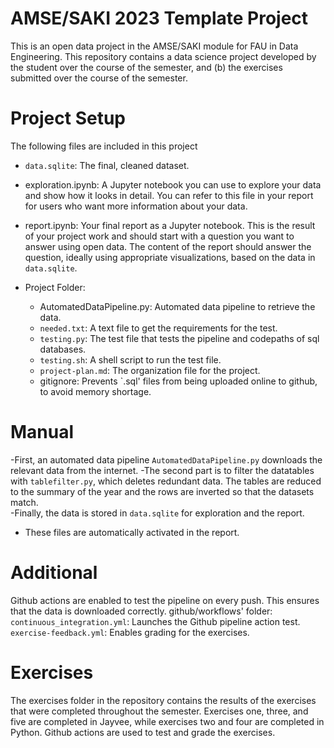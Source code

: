 # AMSE/SAKI 2023 Template Project
This is an open data project in the AMSE/SAKI module for FAU in Data Engineering.
This repository contains a data science project developed by the student over the course of the semester, and (b) the exercises submitted over the course of the semester.


# Project Setup
The following files are included in this project

- `data.sqlite`: The final, cleaned dataset. 

- exploration.ipynb: A Jupyter notebook you can use to explore your data and show how it looks in detail. You can refer to this file in your report for users who want more information about your data.
- report.ipynb: Your final report as a Jupyter notebook. This is the result of your project work and should start with a question you want to answer using open data. The content of the report should answer the question, ideally using appropriate visualizations, based on the data in `data.sqlite`.

- Project Folder:

	- AutomatedDataPipeline.py: Automated data pipeline to retrieve the data.
	- `needed.txt`: A text file to get the requirements for the test.
	- `testing.py`: The test file that tests the pipeline and codepaths of sql databases.
	- `testing.sh`: A shell script to run the test file.
	- `project-plan.md`: The organization file for the project.
	- gitignore: Prevents `.sql' files from being uploaded online to github, to avoid memory shortage.

# Manual

-First, an automated data pipeline `AutomatedDataPipeline.py` downloads the relevant data from the internet. 
-The second part is to filter the datatables with `tablefilter.py`, which deletes redundant data. The tables are reduced to the summary of the year and the rows are inverted so that the datasets match.  
-Finally, the data is stored in `data.sqlite` for exploration and the report.
- These files are automatically activated in the report.

# Additional
Github actions are enabled to test the pipeline on every push. This ensures that the data is downloaded correctly.
github/workflows' folder:
`continuous_integration.yml`: Launches the Github pipeline action test.
`exercise-feedback.yml`: Enables grading for the exercises.

# Exercises
The exercises folder in the repository contains the results of the exercises that were completed throughout the semester. Exercises one, three, and five are completed in Jayvee, while exercises two and four are completed in Python. Github actions are used to test and grade the exercises.

